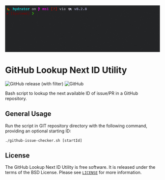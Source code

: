 ![](preview.gif)

# GitHub Lookup Next ID Utility

![GitHub release (with filter)](https://img.shields.io/github/v/release/vjik/github-lookup-next-id)
![GitHub](https://img.shields.io/github/license/vjik/github-lookup-next-id)

Bash script to lookup the next available ID of issue/PR in a GitHub repository.

## General Usage 

Run the script in GIT repository directory with the following command, providing an optional starting ID:

```shell
./github-issue-checker.sh [startId]
```

## License

The GitHub Lookup Next ID Utility is free software. It is released under the terms of the BSD License.
Please see [`LICENSE`](./LICENSE.md) for more information.
